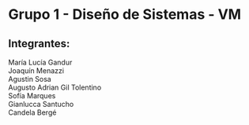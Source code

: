 # Grupo 1 - Diseño de Sistemas - VM

## Integrantes:

María Lucía Gandur  
Joaquín Menazzi  
Agustin Sosa  
Augusto Adrian Gil Tolentino   
Sofía Marques  
Gianlucca Santucho  
Candela Bergé

